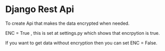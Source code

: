 # Django Rest Api

To create Api that makes the data encrypted when needed.

ENC = True , this is set at settings.py which shows that encrpytion is true.

If you want to get data without encryption then you can set ENC = False.
